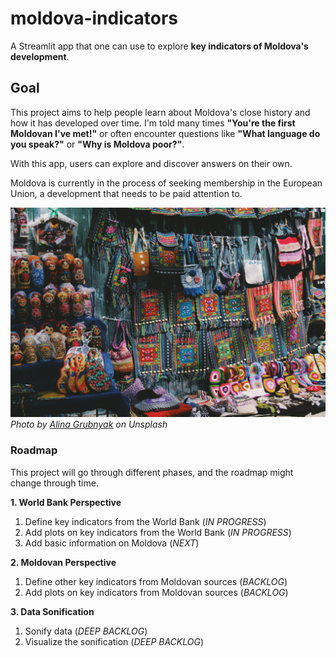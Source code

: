 # moldova-indicators
A Streamlit app that one can use to explore **key indicators of Moldova's development**.

## Goal
This project aims to help people learn about Moldova's close history and how it has developed over time.
I'm told many times **"You're the first Moldovan I've met!"** or often encounter questions like **"What language do you speak?"** or **"Why is Moldova poor?"**. 

With this app, users can explore and discover answers on their own.

Moldova is currently in the process of seeking membership in the European Union, a development that needs to be paid attention to.

![](pics/alina-grubnyak-tnLFmR6mM_4-unsplash.jpg)
*Photo by [Alina Grubnyak](https://unsplash.com/@alinnnaaaa) on Unsplash*

### Roadmap
This project will go through different phases, and the roadmap might change through time.

**1. World Bank Perspective**
1. Define key indicators from the World Bank (*IN PROGRESS*)
2. Add plots on key indicators from the World Bank (*IN PROGRESS*)
3. Add basic information on Moldova (*NEXT*)

**2. Moldovan Perspective**
   1. Define other key indicators from Moldovan sources (*BACKLOG*)
   2. Add plots on key indicators from Moldovan sources (*BACKLOG*)

**3. Data Sonification**
   1. Sonify data (*DEEP BACKLOG*)
   2. Visualize the sonification (*DEEP BACKLOG*)
